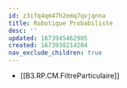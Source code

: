 ```yaml
---
id: z3ifq4qm47h2emq7qvjqnna
title: Robotique Probabiliste
desc: ''
updated: 1673945462905
created: 1673938214204
nav_exclude_children: true
---
```


- [[B3.RP.CM.FiltreParticulaire]]